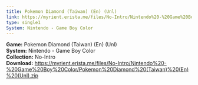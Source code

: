 ```yaml
---
title: Pokemon Diamond (Taiwan) (En) (Unl)
link: https://myrient.erista.me/files/No-Intro/Nintendo%20-%20Game%20Boy%20Color/Pokemon%20Diamond%20(Taiwan)%20(En)%20(Unl).zip
type: single1
System: Nintendo - Game Boy Color
---
```

<b>Game:</b> Pokemon Diamond (Taiwan) (En) (Unl)<br>
<b>System:</b> Nintendo - Game Boy Color<br>
<b>Collection:</b> No-Intro<br>
<b>Download:</b> https://myrient.erista.me/files/No-Intro/Nintendo%20-%20Game%20Boy%20Color/Pokemon%20Diamond%20(Taiwan)%20(En)%20(Unl).zip